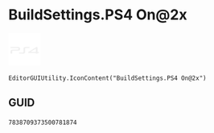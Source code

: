 # BuildSettings.PS4 On@2x
![](/img/BuildSettings.PS4%20On@2x.png)

``` CSharp
EditorGUIUtility.IconContent("BuildSettings.PS4 On@2x")
```
## GUID
```
7838709373500781874
```
